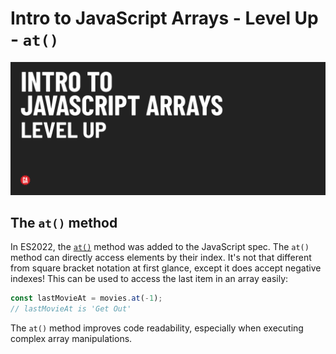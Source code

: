 # Intro to JavaScript Arrays - Level Up - `at()`

![Hero image](./assets/hero.png)

## The `at()` method

In ES2022, the [`at()`](https://developer.mozilla.org/en-US/docs/Web/JavaScript/Reference/Global_Objects/Array/at) method was added to the JavaScript spec. The `at()` method can directly access elements by their index. It's not that different from square bracket notation at first glance, except it does accept negative indexes! This can be used to access the last item in an array easily:

```js
const lastMovieAt = movies.at(-1);  
// lastMovieAt is 'Get Out'
```

The `at()` method improves code readability, especially when executing complex array manipulations.
